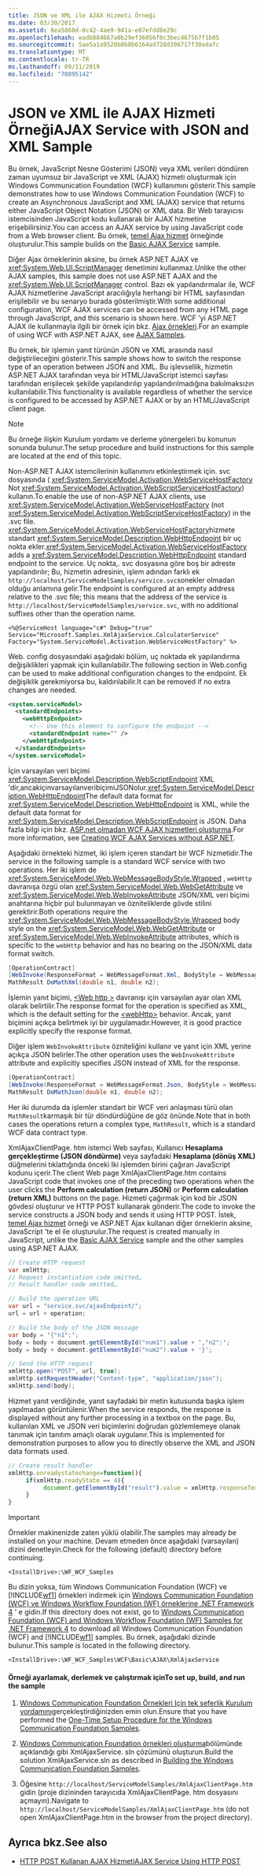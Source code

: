 ```yaml
---
title: JSON ve XML ile AJAX Hizmeti Örneği
ms.date: 03/30/2017
ms.assetid: 8ea5860d-0c42-4ae9-941a-e07efdd8e29c
ms.openlocfilehash: eadb884667a0b29ef36056f0c3bec4675b7f1b05
ms.sourcegitcommit: 5ae5a1a9520b8b8b6164ad728d396717f30edafc
ms.translationtype: MT
ms.contentlocale: tr-TR
ms.lasthandoff: 09/11/2019
ms.locfileid: "70895142"
---
```

# <a name="ajax-service-with-json-and-xml-sample"></a><span data-ttu-id="b3f60-102">JSON ve XML ile AJAX Hizmeti Örneği</span><span class="sxs-lookup"><span data-stu-id="b3f60-102">AJAX Service with JSON and XML Sample</span></span>

<span data-ttu-id="b3f60-103">Bu örnek, JavaScript Nesne Gösterimi (JSON) veya XML verileri döndüren zaman uyumsuz bir JavaScript ve XML (AJAX) hizmeti oluşturmak için Windows Communication Foundation (WCF) kullanımını gösterir.</span><span class="sxs-lookup"><span data-stu-id="b3f60-103">This sample demonstrates how to use Windows Communication Foundation (WCF) to create an Asynchronous JavaScript and XML (AJAX) service that returns either JavaScript Object Notation (JSON) or XML data.</span></span> <span data-ttu-id="b3f60-104">Bir Web tarayıcısı istemcisinden JavaScript kodu kullanarak bir AJAX hizmetine erişebilirsiniz.</span><span class="sxs-lookup"><span data-stu-id="b3f60-104">You can access an AJAX service by using JavaScript code from a Web browser client.</span></span> <span data-ttu-id="b3f60-105">Bu örnek, [temel Ajax hizmet](../../../../docs/framework/wcf/samples/basic-ajax-service.md) örneğinde oluşturulur.</span><span class="sxs-lookup"><span data-stu-id="b3f60-105">This sample builds on the [Basic AJAX Service](../../../../docs/framework/wcf/samples/basic-ajax-service.md) sample.</span></span>

<span data-ttu-id="b3f60-106">Diğer Ajax örneklerinin aksine, bu örnek ASP.NET AJAX ve <xref:System.Web.UI.ScriptManager> denetimini kullanmaz.</span><span class="sxs-lookup"><span data-stu-id="b3f60-106">Unlike the other AJAX samples, this sample does not use ASP.NET AJAX and the <xref:System.Web.UI.ScriptManager> control.</span></span> <span data-ttu-id="b3f60-107">Bazı ek yapılandırmalar ile, WCF AJAX hizmetlerine JavaScript aracılığıyla herhangi bir HTML sayfasından erişilebilir ve bu senaryo burada gösterilmiştir.</span><span class="sxs-lookup"><span data-stu-id="b3f60-107">With some additional configuration, WCF AJAX services can be accessed from any HTML page through JavaScript, and this scenario is shown here.</span></span> <span data-ttu-id="b3f60-108">WCF 'yi ASP.NET AJAX ile kullanmayla ilgili bir örnek için bkz. [Ajax örnekleri](ajax.md).</span><span class="sxs-lookup"><span data-stu-id="b3f60-108">For an example of using WCF with ASP.NET AJAX, see [AJAX Samples](ajax.md).</span></span>

<span data-ttu-id="b3f60-109">Bu örnek, bir işlemin yanıt türünün JSON ve XML arasında nasıl değiştirileceğini gösterir.</span><span class="sxs-lookup"><span data-stu-id="b3f60-109">This sample shows how to switch the response type of an operation between JSON and XML.</span></span> <span data-ttu-id="b3f60-110">Bu işlevsellik, hizmetin ASP.NET AJAX tarafından veya bir HTML/JavaScript istemci sayfası tarafından erişilecek şekilde yapılandırılıp yapılandırılmadığına bakılmaksızın kullanılabilir.</span><span class="sxs-lookup"><span data-stu-id="b3f60-110">This functionality is available regardless of whether the service is configured to be accessed by ASP.NET AJAX or by an HTML/JavaScript client page.</span></span>

> [!NOTE]
> <span data-ttu-id="b3f60-111">Bu örneğe ilişkin Kurulum yordamı ve derleme yönergeleri bu konunun sonunda bulunur.</span><span class="sxs-lookup"><span data-stu-id="b3f60-111">The setup procedure and build instructions for this sample are located at the end of this topic.</span></span>

<span data-ttu-id="b3f60-112">Non-ASP.NET AJAX istemcilerinin kullanımını etkinleştirmek için. svc dosyasında ( <xref:System.ServiceModel.Activation.WebServiceHostFactory> Not <xref:System.ServiceModel.Activation.WebScriptServiceHostFactory>) kullanın.</span><span class="sxs-lookup"><span data-stu-id="b3f60-112">To enable the use of non-ASP.NET AJAX clients, use <xref:System.ServiceModel.Activation.WebServiceHostFactory> (not <xref:System.ServiceModel.Activation.WebScriptServiceHostFactory>) in the .svc file.</span></span> <span data-ttu-id="b3f60-113"><xref:System.ServiceModel.Activation.WebServiceHostFactory>hizmete standart <xref:System.ServiceModel.Description.WebHttpEndpoint> bir uç nokta ekler.</span><span class="sxs-lookup"><span data-stu-id="b3f60-113"><xref:System.ServiceModel.Activation.WebServiceHostFactory> adds a <xref:System.ServiceModel.Description.WebHttpEndpoint> standard endpoint to the service.</span></span> <span data-ttu-id="b3f60-114">Uç nokta,. svc dosyasına göre boş bir adreste yapılandırılır; Bu, hizmetin adresinin, işlem adından farklı ek `http://localhost/ServiceModelSamples/service.svc`sonekler olmadan olduğu anlamına gelir.</span><span class="sxs-lookup"><span data-stu-id="b3f60-114">The endpoint is configured at an empty address relative to the .svc file; this means that the address of the service is `http://localhost/ServiceModelSamples/service.svc`, with no additional suffixes other than the operation name.</span></span>

`<%@ServiceHost language="c#" Debug="true" Service="Microsoft.Samples.XmlAjaxService.CalculatorService" Factory="System.ServiceModel.Activation.WebServiceHostFactory" %>`

<span data-ttu-id="b3f60-115">Web. config dosyasındaki aşağıdaki bölüm, uç noktada ek yapılandırma değişiklikleri yapmak için kullanılabilir.</span><span class="sxs-lookup"><span data-stu-id="b3f60-115">The following section in Web.config can be used to make additional configuration changes to the endpoint.</span></span> <span data-ttu-id="b3f60-116">Ek değişiklik gerekmiyorsa bu, kaldırılabilir.</span><span class="sxs-lookup"><span data-stu-id="b3f60-116">It can be removed if no extra changes are needed.</span></span>

```xml
<system.serviceModel>
  <standardEndpoints>
    <webHttpEndpoint>
      <!-- Use this element to configure the endpoint -->
      <standardEndpoint name="" />
    </webHttpEndpoint>
  </standardEndpoints>
</system.serviceModel>
```

<span data-ttu-id="b3f60-117">İçin varsayılan veri biçimi <xref:System.ServiceModel.Description.WebScriptEndpoint> XML 'dir,ancakiçinvarsayılanveribiçimiJSONolur.<xref:System.ServiceModel.Description.WebHttpEndpoint></span><span class="sxs-lookup"><span data-stu-id="b3f60-117">The default data format for <xref:System.ServiceModel.Description.WebHttpEndpoint> is XML, while the default data format for <xref:System.ServiceModel.Description.WebScriptEndpoint> is JSON.</span></span> <span data-ttu-id="b3f60-118">Daha fazla bilgi için bkz. [ASP.net olmadan WCF AJAX hizmetleri oluşturma](../../../../docs/framework/wcf/feature-details/creating-wcf-ajax-services-without-aspnet.md).</span><span class="sxs-lookup"><span data-stu-id="b3f60-118">For more information, see [Creating WCF AJAX Services without ASP.NET](../../../../docs/framework/wcf/feature-details/creating-wcf-ajax-services-without-aspnet.md).</span></span>

<span data-ttu-id="b3f60-119">Aşağıdaki örnekteki hizmet, iki işlem içeren standart bir WCF hizmetidir.</span><span class="sxs-lookup"><span data-stu-id="b3f60-119">The service in the following sample is a standard WCF service with two operations.</span></span> <span data-ttu-id="b3f60-120">Her iki işlem de <xref:System.ServiceModel.Web.WebMessageBodyStyle.Wrapped> , `webHttp` davranışa özgü olan <xref:System.ServiceModel.Web.WebGetAttribute> ve <xref:System.ServiceModel.Web.WebInvokeAttribute> JSON/XML veri biçimi anahtarına hiçbir pul bulunmayan ve özniteliklerde gövde stilini gerektirir.</span><span class="sxs-lookup"><span data-stu-id="b3f60-120">Both operations require the <xref:System.ServiceModel.Web.WebMessageBodyStyle.Wrapped> body style on the <xref:System.ServiceModel.Web.WebGetAttribute> or <xref:System.ServiceModel.Web.WebInvokeAttribute> attributes, which is specific to the `webHttp` behavior and has no bearing on the JSON/XML data format switch.</span></span>

```csharp
[OperationContract]
[WebInvoke(ResponseFormat = WebMessageFormat.Xml, BodyStyle = WebMessageBodyStyle.Wrapped)]
MathResult DoMathXml(double n1, double n2);
```

<span data-ttu-id="b3f60-121">İşlemin yanıt biçimi, [ \<Web http >](../../../../docs/framework/configure-apps/file-schema/wcf/webhttp.md) davranışı için varsayılan ayar olan XML olarak belirtilir.</span><span class="sxs-lookup"><span data-stu-id="b3f60-121">The response format for the operation is specified as XML, which is the default setting for the [\<webHttp>](../../../../docs/framework/configure-apps/file-schema/wcf/webhttp.md) behavior.</span></span> <span data-ttu-id="b3f60-122">Ancak, yanıt biçimini açıkça belirtmek iyi bir uygulamadır.</span><span class="sxs-lookup"><span data-stu-id="b3f60-122">However, it is good practice explicitly specify the response format.</span></span>

<span data-ttu-id="b3f60-123">Diğer işlem `WebInvokeAttribute` özniteliğini kullanır ve yanıt için XML yerine açıkça JSON belirler.</span><span class="sxs-lookup"><span data-stu-id="b3f60-123">The other operation uses the `WebInvokeAttribute` attribute and explicitly specifies JSON instead of XML for the response.</span></span>

```csharp
[OperationContract]
[WebInvoke(ResponseFormat = WebMessageFormat.Json, BodyStyle = WebMessageBodyStyle.Wrapped)]
MathResult DoMathJson(double n1, double n2);
```

<span data-ttu-id="b3f60-124">Her iki durumda da işlemler standart bir WCF veri anlaşması türü olan `MathResult`karmaşık bir tür döndürdüğüne de göz önünde.</span><span class="sxs-lookup"><span data-stu-id="b3f60-124">Note that in both cases the operations return a complex type, `MathResult`, which is a standard WCF data contract type.</span></span>

<span data-ttu-id="b3f60-125">XmlAjaxClientPage. htm istemci Web sayfası, Kullanıcı **Hesaplama gerçekleştirme (JSON döndürme)** veya sayfadaki **Hesaplama (dönüş XML)** düğmelerini tıklattığında önceki Iki işlemden birini çağıran JavaScript kodunu içerir.</span><span class="sxs-lookup"><span data-stu-id="b3f60-125">The client Web page XmlAjaxClientPage.htm contains JavaScript code that invokes one of the preceding two operations when the user clicks the **Perform calculation (return JSON)** or **Perform calculation (return XML)** buttons on the page.</span></span> <span data-ttu-id="b3f60-126">Hizmeti çağırmak için kod bir JSON gövdesi oluşturur ve HTTP POST kullanarak gönderir.</span><span class="sxs-lookup"><span data-stu-id="b3f60-126">The code to invoke the service constructs a JSON body and sends it using HTTP POST.</span></span> <span data-ttu-id="b3f60-127">İstek, [temel Ajax hizmet](../../../../docs/framework/wcf/samples/basic-ajax-service.md) örneği ve ASP.NET Ajax kullanan diğer örneklerin aksine, JavaScript 'te el ile oluşturulur.</span><span class="sxs-lookup"><span data-stu-id="b3f60-127">The request is created manually in JavaScript, unlike the [Basic AJAX Service](../../../../docs/framework/wcf/samples/basic-ajax-service.md) sample and the other samples using ASP.NET AJAX.</span></span>

```csharp
// Create HTTP request
var xmlHttp;
// Request instantiation code omitted…
// Result handler code omitted…

// Build the operation URL
var url = "service.svc/ajaxEndpoint/";
url = url + operation;

// Build the body of the JSON message
var body = '{"n1":';
body = body + document.getElementById("num1").value + ',"n2":';
body = body + document.getElementById("num2").value + '}';

// Send the HTTP request
xmlHttp.open("POST", url, true);
xmlHttp.setRequestHeader("Content-type", "application/json");
xmlHttp.send(body);
```

<span data-ttu-id="b3f60-128">Hizmet yanıt verdiğinde, yanıt sayfadaki bir metin kutusunda başka işlem yapılmadan görüntülenir.</span><span class="sxs-lookup"><span data-stu-id="b3f60-128">When the service responds, the response is displayed without any further processing in a textbox on the page.</span></span> <span data-ttu-id="b3f60-129">Bu, kullanılan XML ve JSON veri biçimlerini doğrudan gözlemlemeye olanak tanımak için tanıtım amaçlı olarak uygulanır.</span><span class="sxs-lookup"><span data-stu-id="b3f60-129">This is implemented for demonstration purposes to allow you to directly observe the XML and JSON data formats used.</span></span>

```javascript
// Create result handler
xmlHttp.onreadystatechange=function(){
     if(xmlHttp.readyState == 4){
          document.getElementById("result").value = xmlHttp.responseText;
     }
}
```

> [!IMPORTANT]
> <span data-ttu-id="b3f60-130">Örnekler makinenizde zaten yüklü olabilir.</span><span class="sxs-lookup"><span data-stu-id="b3f60-130">The samples may already be installed on your machine.</span></span> <span data-ttu-id="b3f60-131">Devam etmeden önce aşağıdaki (varsayılan) dizini denetleyin.</span><span class="sxs-lookup"><span data-stu-id="b3f60-131">Check for the following (default) directory before continuing.</span></span>
>
> `<InstallDrive>:\WF_WCF_Samples`
>
> <span data-ttu-id="b3f60-132">Bu dizin yoksa, tüm Windows Communication Foundation (WCF) ve [!INCLUDE[wf1](../../../../includes/wf1-md.md)] örnekleri indirmek için [Windows Communication Foundation (WCF) ve Windows Workflow Foundation (WF) örneklerine .NET Framework 4](https://go.microsoft.com/fwlink/?LinkId=150780) ' e gidin.</span><span class="sxs-lookup"><span data-stu-id="b3f60-132">If this directory does not exist, go to [Windows Communication Foundation (WCF) and Windows Workflow Foundation (WF) Samples for .NET Framework 4](https://go.microsoft.com/fwlink/?LinkId=150780) to download all Windows Communication Foundation (WCF) and [!INCLUDE[wf1](../../../../includes/wf1-md.md)] samples.</span></span> <span data-ttu-id="b3f60-133">Bu örnek, aşağıdaki dizinde bulunur.</span><span class="sxs-lookup"><span data-stu-id="b3f60-133">This sample is located in the following directory.</span></span>
>
> `<InstallDrive>:\WF_WCF_Samples\WCF\Basic\AJAX\XmlAjaxService`

#### <a name="to-set-up-build-and-run-the-sample"></a><span data-ttu-id="b3f60-134">Örneği ayarlamak, derlemek ve çalıştırmak için</span><span class="sxs-lookup"><span data-stu-id="b3f60-134">To set up, build, and run the sample</span></span>

1. <span data-ttu-id="b3f60-135">[Windows Communication Foundation Örnekleri Için tek seferlik Kurulum yordamını](../../../../docs/framework/wcf/samples/one-time-setup-procedure-for-the-wcf-samples.md)gerçekleştirdiğinizden emin olun.</span><span class="sxs-lookup"><span data-stu-id="b3f60-135">Ensure that you have performed the [One-Time Setup Procedure for the Windows Communication Foundation Samples](../../../../docs/framework/wcf/samples/one-time-setup-procedure-for-the-wcf-samples.md).</span></span>

2. <span data-ttu-id="b3f60-136">[Windows Communication Foundation örnekleri oluşturma](../../../../docs/framework/wcf/samples/building-the-samples.md)bölümünde açıklandığı gibi XmlAjaxService. sln çözümünü oluşturun.</span><span class="sxs-lookup"><span data-stu-id="b3f60-136">Build the solution XmlAjaxService.sln as described in [Building the Windows Communication Foundation Samples](../../../../docs/framework/wcf/samples/building-the-samples.md).</span></span>

3. <span data-ttu-id="b3f60-137">Öğesine `http://localhost/ServiceModelSamples/XmlAjaxClientPage.htm` gidin (proje dizininden tarayıcıda XmlAjaxClientPage. htm dosyasını açmayın).</span><span class="sxs-lookup"><span data-stu-id="b3f60-137">Navigate to `http://localhost/ServiceModelSamples/XmlAjaxClientPage.htm` (do not open XmlAjaxClientPage.htm in the browser from the project directory).</span></span>

## <a name="see-also"></a><span data-ttu-id="b3f60-138">Ayrıca bkz.</span><span class="sxs-lookup"><span data-stu-id="b3f60-138">See also</span></span>

- [<span data-ttu-id="b3f60-139">HTTP POST Kullanan AJAX Hizmeti</span><span class="sxs-lookup"><span data-stu-id="b3f60-139">AJAX Service Using HTTP POST</span></span>](../../../../docs/framework/wcf/samples/ajax-service-using-http-post.md)
